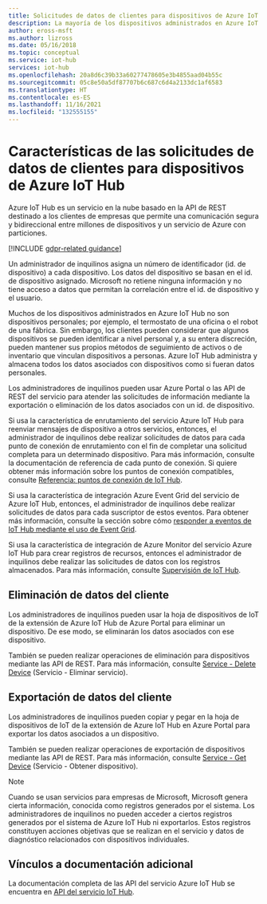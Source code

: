 ```yaml
---
title: Solicitudes de datos de clientes para dispositivos de Azure IoT Hub
description: La mayoría de los dispositivos administrados en Azure IoT Hub no son personales, pero algunos lo son. En este artículo se habla sobre los administradores que pueden exportar o eliminar datos personales de un dispositivo.
author: eross-msft
ms.author: lizross
ms.date: 05/16/2018
ms.topic: conceptual
ms.service: iot-hub
services: iot-hub
ms.openlocfilehash: 20a8d6c39b33a60277478605e3b4855aad04b55c
ms.sourcegitcommit: 05c8e50a5df87707b6c687c6d4a2133dc1af6583
ms.translationtype: HT
ms.contentlocale: es-ES
ms.lasthandoff: 11/16/2021
ms.locfileid: "132555155"
---
```

# <a name="customer-data-request-features-for-azure-iot-hub-devices"></a>Características de las solicitudes de datos de clientes para dispositivos de Azure IoT Hub

Azure IoT Hub es un servicio en la nube basado en la API de REST destinado a los clientes de empresas que permite una comunicación segura y bidireccional entre millones de dispositivos y un servicio de Azure con particiones.

[!INCLUDE [gdpr-related guidance](../../includes/gdpr-intro-sentence.md)]

Un administrador de inquilinos asigna un número de identificador (id. de dispositivo) a cada dispositivo. Los datos del dispositivo se basan en el id. de dispositivo asignado. Microsoft no retiene ninguna información y no tiene acceso a datos que permitan la correlación entre el id. de dispositivo y el usuario.

Muchos de los dispositivos administrados en Azure IoT Hub no son dispositivos personales; por ejemplo, el termostato de una oficina o el robot de una fábrica. Sin embargo, los clientes pueden considerar que algunos dispositivos se pueden identificar a nivel personal y, a su entera discreción, pueden mantener sus propios métodos de seguimiento de activos o de inventario que vinculan dispositivos a personas. Azure IoT Hub administra y almacena todos los datos asociados con dispositivos como si fueran datos personales.

Los administradores de inquilinos pueden usar Azure Portal o las API de REST del servicio para atender las solicitudes de información mediante la exportación o eliminación de los datos asociados con un id. de dispositivo.

Si usa la característica de enrutamiento del servicio Azure IoT Hub para reenviar mensajes de dispositivo a otros servicios, entonces, el administrador de inquilinos debe realizar solicitudes de datos para cada punto de conexión de enrutamiento con el fin de completar una solicitud completa para un determinado dispositivo. Para más información, consulte la documentación de referencia de cada punto de conexión. Si quiere obtener más información sobre los puntos de conexión compatibles, consulte [Referencia: puntos de conexión de IoT Hub](iot-hub-devguide-endpoints.md).

Si usa la característica de integración Azure Event Grid del servicio de Azure IoT Hub, entonces, el administrador de inquilinos debe realizar solicitudes de datos para cada suscriptor de estos eventos. Para obtener más información, consulte la sección sobre cómo [responder a eventos de IoT Hub mediante el uso de Event Grid](iot-hub-event-grid.md).

Si usa la característica de integración de Azure Monitor del servicio Azure IoT Hub para crear registros de recursos, entonces el administrador de inquilinos debe realizar las solicitudes de datos con los registros almacenados. Para más información, consulte [Supervisión de IoT Hub](monitor-iot-hub.md).

## <a name="deleting-customer-data"></a>Eliminación de datos del cliente

Los administradores de inquilinos pueden usar la hoja de dispositivos de IoT de la extensión de Azure IoT Hub de Azure Portal para eliminar un dispositivo. De ese modo, se eliminarán los datos asociados con ese dispositivo.

También se pueden realizar operaciones de eliminación para dispositivos mediante las API de REST. Para más información, consulte [Service - Delete Device](/azure/iot-hub/iot-c-sdk-ref/iothub-registrymanager-h/iothubregistrymanager-deletedevice) (Servicio - Eliminar servicio).

## <a name="exporting-customer-data"></a>Exportación de datos del cliente

Los administradores de inquilinos pueden copiar y pegar en la hoja de dispositivos de IoT de la extensión de Azure IoT Hub en Azure Portal para exportar los datos asociados a un dispositivo.

También se pueden realizar operaciones de exportación de dispositivos mediante las API de REST. Para más información, consulte [Service - Get Device](/azure/iot-hub/iot-c-sdk-ref/iothub-registrymanager-h/iothubregistrymanager-getdevice) (Servicio - Obtener dispositivo).

> [!NOTE]
> Cuando se usan servicios para empresas de Microsoft, Microsoft genera cierta información, conocida como registros generados por el sistema. Los administradores de inquilinos no pueden acceder a ciertos registros generados por el sistema de Azure IoT Hub ni exportarlos. Estos registros constituyen acciones objetivas que se realizan en el servicio y datos de diagnóstico relacionados con dispositivos individuales.

## <a name="links-to-additional-documentation"></a>Vínculos a documentación adicional

La documentación completa de las API del servicio Azure IoT Hub se encuentra en [API del servicio IoT Hub](/rest/api/iothub/service/configuration).